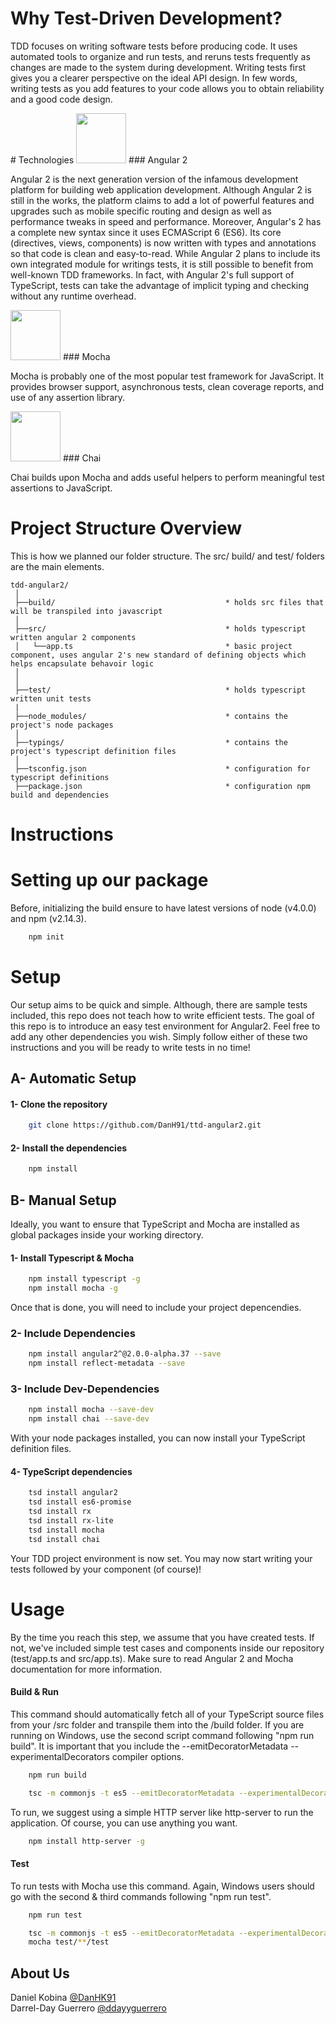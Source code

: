 # Why Test-Driven Development?
<p>
TDD focuses on writing software tests before producing code. It uses automated tools to organize and run tests, and reruns tests frequently as changes are made
to the system during development.
Writing tests first gives you a clearer perspective on the ideal API design.
In few words, writing tests as you add features to your code allows you to obtain reliability and a good code design.
</p>
# Technologies

<img src="https://avatars0.githubusercontent.com/u/139426?v=3&s=400" width="80" height="80"/>
### Angular 2 
<p>
Angular 2 is the next generation version of the infamous development platform for building web application development. Although Angular 2 is still in the works, the platform claims to add a lot of powerful features and upgrades 
such as mobile specific routing and design as well as performance tweaks in speed and performance. Moreover, Angular's 2 has a complete new syntax since it uses ECMAScript 6 (ES6). Its core (directives, views, components) is now written with types and annotations so 
that code is clean and easy-to-read. While Angular 2 plans to include its own integrated module for writings tests, it is still possible to benefit from well-known
TDD frameworks. In fact, with Angular 2's full support of TypeScript, tests can take the advantage of implicit typing and checking without any runtime overhead.
</p>

<img src="https://cdn1.slant.co/11196-thumb.png" width="80" height="80"/>
### Mocha
<p> Mocha is probably one of the most popular test framework for JavaScript. It provides browser support, asynchronous tests, clean coverage reports, and use of any assertion library.</p>

<img src="http://chaijs.com/public/img/chai-logo.png" width="80" height="80"/>
### Chai
<p> Chai builds upon Mocha and adds useful helpers to perform meaningful test assertions to JavaScript.</p>

# Project Structure Overview

This is how we planned our folder structure. The src/ build/ and test/ folders are the main elements. 
```
tdd-angular2/
 │
 ├──build/										* holds src files that will be transpiled into javascript                             
 │   
 ├──src/                    					* holds typescript written angular 2 components
 │   └──app.ts            						* basic project component, uses angular 2's new standard of defining objects which helps encapsulate behavoir logic 
 │     		   
 │   
 ├──test/                   					* holds typescript written unit tests
 |
 ├──node_modules/           					* contains the project's node packages            
 │
 ├──typings/                					* contains the project's typescript definition files                   
 │	   
 ├──tsconfig.json								* configuration for typescript definitions
 ├──package.json								* configuration npm build and dependencies
```
# Instructions

# Setting up our package 

Before, initializing the build ensure to have latest versions of node (v4.0.0) and npm (v2.14.3).

```bash
	npm init
```

# Setup

Our setup aims to be quick and simple. Although, there are sample tests included, this repo does not teach how to write efficient tests. The goal of this repo is to introduce an easy test environment for Angular2. Feel free to add any other dependencies you wish. Simply follow either of these two instructions and you will be ready to write tests in no time!

## A- Automatic Setup

#### 1- Clone the repository
```bash
	git clone https://github.com/DanH91/ttd-angular2.git
```

#### 2- Install the dependencies
```bash
	npm install
```

## B- Manual Setup

Ideally, you want to ensure that TypeScript and Mocha are installed as global packages inside your working directory.

#### 1- Install Typescript & Mocha
```bash
	npm install typescript -g
	npm install mocha -g
```
Once that is done, you will need to include your project depencendies.

### 2- Include Dependencies
```bash
	npm install angular2^@2.0.0-alpha.37 --save
	npm install reflect-metadata --save
```

### 3- Include Dev-Dependencies
```bash
	npm install mocha --save-dev
	npm install chai --save-dev
```

With your node packages installed, you can now install your TypeScript definition files.

#### 4- TypeScript dependencies
```bash
	tsd install angular2
	tsd install es6-promise
	tsd install rx
	tsd install rx-lite
	tsd install mocha
	tsd install chai
```
Your TDD project environment is now set. You may now start writing your tests followed by your component (of course)!

# Usage

By the time you reach this step, we assume that you have created tests. 
If not, we've included simple test cases and components inside our repository (test/app.ts and src/app.ts). 
Make sure to read Angular 2 and Mocha documentation for more information.

#### Build & Run 

This command should automatically fetch all of your TypeScript source files from your /src folder and transpile them into the /build folder. If you are running on Windows, use the second script command following "npm run build". 
It is important that you include the --emitDecoratorMetadata --experimentalDecorators compiler options.

```bash
	npm run build
```
```bash
	tsc -m commonjs -t es5 --emitDecoratorMetadata --experimentalDecorators src/[filename].ts --outDir build/ 
```

To run, we suggest using a simple HTTP server like http-server to run the application. Of course, you can use anything you want.
```bash  
	npm install http-server -g
```
#### Test
To run tests with Mocha use this command. Again, Windows users should go with the second & third commands following "npm run test".
```bash
	npm run test
```
```bash
	tsc -m commonjs -t es5 --emitDecoratorMetadata --experimentalDecorators src/*.ts --outDir build/
	mocha test/**/test
```

## About Us

Daniel Kobina [@DanHK91](https://twitter.com/DanHK91 "Title") <br/>
Darrel-Day Guerrero [@ddayyguerrero](https://twitter.com/ddayyguerrero "Title")
